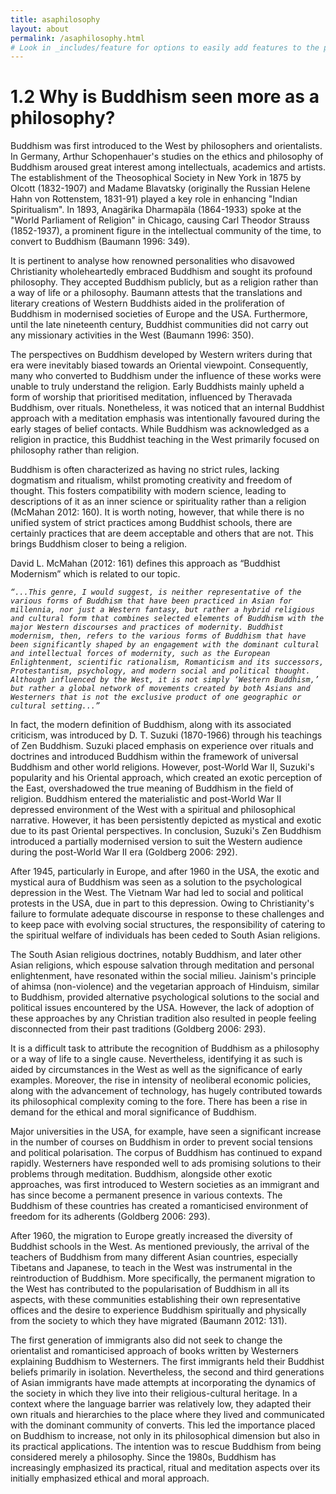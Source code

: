```yaml
---
title: asaphilosophy
layout: about
permalink: /asaphilosophy.html
# Look in _includes/feature for options to easily add features to the page
---
```


# 1.2 Why is Buddhism seen more as a philosophy?

Buddhism was first introduced to the West by philosophers and orientalists. In Germany, Arthur Schopenhauer's studies on the ethics and philosophy of Buddhism aroused great interest among intellectuals, academics and artists. The establishment of the Theosophical Society in New York in 1875 by Olcott (1832-1907) and Madame Blavatsky (originally the Russian Helene Hahn von Rottenstem, 1831-91) played a key role in enhancing "Indian Spiritualism". In 1893, Anagärika Dharmapäla (1864-1933) spoke at the "World Parliament of Religion" in Chicago, causing Carl Theodor Strauss (1852-1937), a prominent figure in the intellectual community of the time, to convert to Buddhism (Baumann 1996: 349).

It is pertinent to analyse how renowned personalities who disavowed Christianity wholeheartedly embraced Buddhism and sought its profound philosophy.  They accepted Buddhism publicly, but as a religion rather than a way of life or a philosophy. Baumann attests that the translations and literary creations of Western Buddhists aided in the proliferation of Buddhism in modernised societies of Europe and the USA. Furthermore, until the late nineteenth century, Buddhist communities did not carry out any missionary activities in the West (Baumann 1996: 350).

The perspectives on Buddhism developed by Western writers during that era were inevitably biased towards an Oriental viewpoint. Consequently, many who converted to Buddhism under the influence of these works were unable to truly understand the religion. Early Buddhists mainly upheld a form of worship that prioritised meditation, influenced by Theravada Buddhism, over rituals. Nonetheless, it was noticed that an internal Buddhist approach with a meditation emphasis was intentionally favoured during the early stages of belief contacts. While Buddhism was acknowledged as a religion in practice, this Buddhist teaching in the West primarily focused on philosophy rather than religion.

Buddhism is often characterized as having no strict rules, lacking dogmatism and ritualism, whilst promoting creativity and freedom of thought. This fosters compatibility with modern science, leading to descriptions of it as an inner science or spirituality rather than a religion (McMahan 2012: 160). It is worth noting, however, that while there is no unified system of strict practices among Buddhist schools, there are certainly practices that are deem acceptable and others that are not. This brings Buddhism closer to being a religion.

David L. McMahan (2012: 161) defines this approach as “Buddhist Modernism” which is related to our topic.

_`“...This genre, I would suggest, is neither representative of the various forms of Buddhism that have been practiced in Asian for millennia, nor just a Western fantasy, but rather a hybrid religious and cultural form that combines selected elements of Buddhism with the major Western discourses and practices of modernity. Buddhist modernism, then, refers to the various forms of Buddhism that have been significantly shaped by an engagement with the dominant cultural and intellectual forces of modernity, such as the European Enlightenment, scientific rationalism, Romanticism and its successors, Protestantism, psychology, and modern social and political thought. Although influenced by the West, it is not simply ‘Western Buddhism,’ but rather a global network of movements created by both Asians and Westerners that is not the exclusive product of one geographic or cultural setting...”`_

In fact, the modern definition of Buddhism, along with its associated criticism, was introduced by D. T. Suzuki (1870-1966) through his teachings of Zen Buddhism. Suzuki placed emphasis on experience over rituals and doctrines and introduced Buddhism within the framework of universal Buddhism and other world religions. However, post-World War II, Suzuki's popularity and his Oriental approach, which created an exotic perception of the East, overshadowed the true meaning of Buddhism in the field of religion. Buddhism entered the materialistic and post-World War II depressed environment of the West with a spiritual and philosophical narrative. However, it has been persistently depicted as mystical and exotic due to its past Oriental perspectives. In conclusion, Suzuki's Zen Buddhism introduced a partially modernised version to suit the Western audience during the post-World War II era (Goldberg 2006: 292).

After 1945, particularly in Europe, and after 1960 in the USA, the exotic and mystical aura of Buddhism was seen as a solution to the psychological depression in the West. The Vietnam War had led to social and political protests in the USA, due in part to this depression. Owing to Christianity's failure to formulate adequate discourse in response to these challenges and to keep pace with evolving social structures, the responsibility of catering to the spiritual welfare of individuals has been ceded to South Asian religions.

The South Asian religious doctrines, notably Buddhism, and later other Asian religions, which espouse salvation through meditation and personal enlightenment, have resonated within the social milieu. Jainism's principle of ahimsa (non-violence) and the vegetarian approach of Hinduism, similar to Buddhism, provided alternative psychological solutions to the social and political issues encountered by the USA. However, the lack of adoption of these approaches by any Christian tradition also resulted in people feeling disconnected from their past traditions (Goldberg 2006: 293).

It is a difficult task to attribute the recognition of Buddhism as a philosophy or a way of life to a single cause. Nevertheless, identifying it as such is aided by circumstances in the West as well as the significance of early examples. Moreover, the rise in intensity of neoliberal economic policies, along with the advancement of technology, has hugely contributed towards its philosophical complexity coming to the fore. There has been a rise in demand for the ethical and moral significance of Buddhism.

Major universities in the USA, for example, have seen a significant increase in the number of courses on Buddhism in order to prevent social tensions and political polarisation. The corpus of Buddhism has continued to expand rapidly. Westerners have responded well to ads promising solutions to their problems through meditation. Buddhism, alongside other exotic approaches, was first introduced to Western societies as an immigrant and has since become a permanent presence in various contexts. The Buddhism of these countries has created a romanticised environment of freedom for its adherents (Goldberg 2006: 293).

After 1960, the migration to Europe greatly increased the diversity of Buddhist schools in the West. As mentioned previously, the arrival of the teachers of Buddhism from many different Asian countries, especially Tibetans and Japanese, to teach in the West was instrumental in the reintroduction of Buddhism. More specifically, the permanent migration to the West has contributed to the popularisation of Buddhism in all its aspects, with these communities establishing their own representative offices and the desire to experience Buddhism spiritually and physically from the society to which they have migrated (Baumann 2012: 131).

The first generation of immigrants also did not seek to change the orientalist and romanticised approach of books written by Westerners explaining Buddhism to Westerners. The first immigrants held their Buddhist beliefs primarily in isolation. Nevertheless, the second and third generations of Asian immigrants have made attempts at incorporating the dynamics of the society in which they live into their religious-cultural heritage. In a context where the language barrier was relatively low, they adapted their own rituals and hierarchies to the place where they lived and communicated with the dominant community of converts. This led the importance placed on Buddhism to increase, not only in its philosophical dimension but also in its practical applications.  The intention was to rescue Buddhism from being considered merely a philosophy. Since the 1980s, Buddhism has increasingly emphasized its practical, ritual and meditation aspects over its initially emphasized ethical and moral approach.